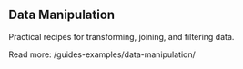 ## Data Manipulation

Practical recipes for transforming, joining, and filtering data.

Read more: /guides-examples/data-manipulation/

